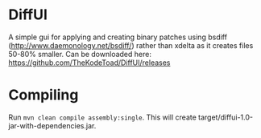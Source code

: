 # DiffUI
A simple gui for applying and creating binary patches using bsdiff (http://www.daemonology.net/bsdiff/) rather than xdelta as it creates files 50-80% smaller. Can be downloaded here: https://github.com/TheKodeToad/DiffUI/releases
# Compiling
Run `mvn clean compile assembly:single`.
This will create target/diffui-1.0-jar-with-dependencies.jar.
